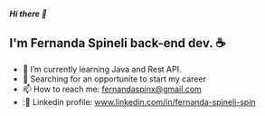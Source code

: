 ##### Hi there  👋 

## I'm Fernanda Spineli back-end dev.     :coffee:



- 🌱 I’m currently learning Java and Rest API.
- :rocket: Searching for an opportunite to start my career
- 📫 How to reach me:  fernandaspinx@gmail.com
- ::link: Linkedin profile: www.linkedin.com/in/fernanda-spineli-spin





